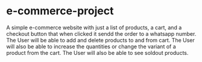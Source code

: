 # e-commerce-project

A simple e-commerce website with just a list of products, a cart, and a checkout button that when clicked it sendd the order to a whatsapp number. The User will be able to add and delete products to and from cart. The User will also be  able to increase the quantities or change the variant of a product from the cart. The User will also be able to see soldout products.

